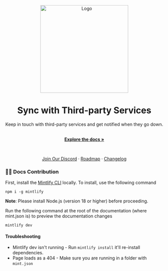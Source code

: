 <div align="center">
  <a href="https://statussync.dev" target="_blank">
  <picture>
    <source media="(prefers-color-scheme: dark)" srcset="https://txschbihbvgxhlenelys.supabase.co/storage/v1/object/public/statussync-bc/logo.png">
    <img src="https://txschbihbvgxhlenelys.supabase.co/storage/v1/object/public/statussync-bc/logo.png" width="280" alt="Logo"/>
  </picture>
  </a>
</div>

<h1 align="center">Sync with Third-party Services</h1>

<div align="center">
Keep in touch with third-party services and get notified when they go down.
</div>

  <p align="center">
    <br />
    <a href="https://docs.statussync.dev" rel="dofollow"><strong>Explore the docs »</strong></a>
    <br />
 </p>

  <br/>
  
  <p align="center">  
    <a href="https://discord.gg/kcb9TABaFk">Join Our Discord</a>
    ·
    <a href="https://statussync.dev/roadmap">Roadmap</a>
    ·
    <a href="https://statussync.dev/changelog">Changelog</a>
  </p>

### 👩‍💻 Docs Contribution

First, install the [Mintlify CLI](https://www.npmjs.com/package/mintlify) locally. To install, use the following command

```
npm i -g mintlify
```

**Note**: Please install Node.js (version 18 or higher) before proceeding.

Run the following command at the root of the documentation (where mint.json is) to preview the documentation changes

```
mintlify dev
```

#### Troubleshooting

- Mintlify dev isn't running - Run `mintlify install` it'll re-install dependencies.
- Page loads as a 404 - Make sure you are running in a folder with `mint.json`
